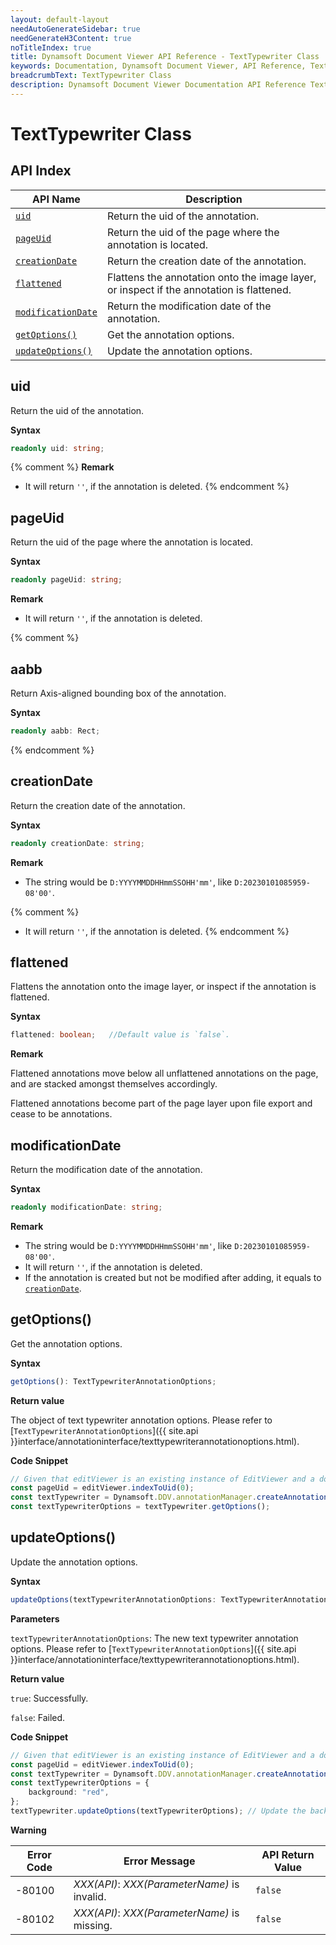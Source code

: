 ```yaml
---
layout: default-layout
needAutoGenerateSidebar: true
needGenerateH3Content: true
noTitleIndex: true
title: Dynamsoft Document Viewer API Reference - TextTypewriter Class
keywords: Documentation, Dynamsoft Document Viewer, API Reference, TextTypewriter Class
breadcrumbText: TextTypewriter Class
description: Dynamsoft Document Viewer Documentation API Reference TextTypewriter Class Page
---
```


# TextTypewriter Class

## API Index

| API Name                                | Description                                                                                 |
| --------------------------------------- | ------------------------------------------------------------------------------------------- |
| [`uid`](#uid)                           | Return the uid of the annotation.                                                           |
| [`pageUid`](#pageuid)                   | Return the uid of the page where the annotation is located.                                 |
| [`creationDate`](#creationdate)         | Return the creation date of the annotation.                                                 |
| [`flattened`](#flattened)               | Flattens the annotation onto the image layer, or inspect if the annotation is flattened. |
| [`modificationDate`](#modificationdate) | Return the modification date of the annotation.                                             |
| [`getOptions()`](#getoptions)           | Get the annotation options.                                                                 |
| [`updateOptions()`](#updateoptions)     | Update the annotation options.                                                              |

## uid

Return the uid of the annotation.

**Syntax**

```typescript
readonly uid: string;
```

{% comment %}
**Remark**

- It will return `''`, if the annotation is deleted.
{% endcomment %}

## pageUid

Return the uid of the page where the annotation is located.

**Syntax**

```typescript
readonly pageUid: string;
```

**Remark**

- It will return `''`, if the annotation is deleted.

{% comment %}
## aabb

Return Axis-aligned bounding box of the annotation.

**Syntax**

```typescript
readonly aabb: Rect;
```

{% endcomment %}

## creationDate

Return the creation date of the annotation.

**Syntax**

```typescript
readonly creationDate: string;
```

**Remark**

- The string would be `D:YYYYMMDDHHmmSSOHH'mm'`, like `D:20230101085959-08'00'`.

{% comment %}

- It will return `''`, if the annotation is deleted.
{% endcomment %}

## flattened

Flattens the annotation onto the image layer, or inspect if the annotation is flattened.

**Syntax**

```typescript
flattened: boolean;   //Default value is `false`.
```

**Remark**

Flattened annotations move below all unflattened annotations on the page, and are stacked amongst themselves accordingly.

Flattened annotations become part of the page layer upon file export and cease to be annotations.

## modificationDate

Return the modification date of the annotation.

**Syntax**

```typescript
readonly modificationDate: string;
```

**Remark**

- The string would be `D:YYYYMMDDHHmmSSOHH'mm'`, like `D:20230101085959-08'00'`.
- It will return `''`, if the annotation is deleted.
- If the annotation is created but not be modified after adding, it equals to [`creationDate`](#creationdate).


## getOptions()

Get the annotation options.

**Syntax**

```typescript
getOptions(): TextTypewriterAnnotationOptions;
```

**Return value**

The object of text typewriter annotation options. Please refer to [`TextTypewriterAnnotationOptions`]({{ site.api }}interface/annotationinterface/texttypewriterannotationoptions.html).

**Code Snippet**

```typescript
// Given that editViewer is an existing instance of EditViewer and a document is currently open.
const pageUid = editViewer.indexToUid(0);
const textTypewriter = Dynamsoft.DDV.annotationManager.createAnnotation(pageUid, "textTypewriter"); // Create a default TextTypewriter annotation instance.
const textTypewriterOptions = textTypewriter.getOptions();
```

## updateOptions()

Update the annotation options.

**Syntax**

```typescript
updateOptions(textTypewriterAnnotationOptions: TextTypewriterAnnotationOptions): boolean;
```

**Parameters**

`textTypewriterAnnotationOptions`: The new text typewriter annotation options. Please refer to [`TextTypewriterAnnotationOptions`]({{ site.api }}interface/annotationinterface/texttypewriterannotationoptions.html).

**Return value**

`true`: Successfully.

`false`: Failed.

**Code Snippet**

```typescript
// Given that editViewer is an existing instance of EditViewer and a document is currently open.
const pageUid = editViewer.indexToUid(0);
const textTypewriter = Dynamsoft.DDV.annotationManager.createAnnotation(pageUid, "textTypewriter"); // Create a default TextTypewriter annotation instance.
const textTypewriterOptions = {
    background: "red",
};
textTypewriter.updateOptions(textTypewriterOptions); // Update the background of the text typewriter to red.
```

**Warning**

 Error Code  | Error Message                                        | API Return Value
--------|-----------------------------------------------------|----------------------
 -80100 | *XXX(API)*: *XXX(ParameterName)* is invalid.   | `false`
 -80102 | *XXX(API)*: *XXX(ParameterName)* is missing.  | `false`
